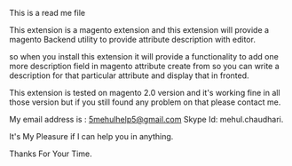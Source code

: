 This is a read me file

This extension is a magento extension and this extension will provide a magento Backend utility to provide attribute description with editor.

so when you install this extension it will provide a functionality to add one more description field in magento attribute create from so you can write a description for that particular attribute and display that in fronted.

This extension is tested on magento 2.0 version and it's working fine in all those version but if you still found any problem on that please contact me.

My email address is : 5mehulhelp5@gmail.com
Skype Id: mehul.chaudhari.

It's My Pleasure if I can help you in anything.

Thanks For Your Time.
